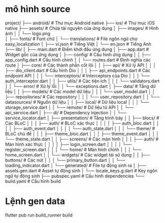# mô hình source
project/
├── android/                 # Thư mục Android native
├── ios/                     # Thư mục iOS native
├── assets/                  # Chứa tài nguyên của ứng dụng
│   ├── images/              # Hình ảnh
│   │   └── logo.png         
│   ├── fonts/               # Font chữ
│   └── translations/        # File ngôn ngữ cho easy_localization
│       ├── vi.json          # Tiếng Việt
│       └── en.json          # Tiếng Anh
├── lib/
│   ├── main.dart            # Điểm khởi đầu ứng dụng
│   ├── app.dart             # Widget gốc của ứng dụng
│   ├── config/              # Cấu hình ứng dụng
│   │   ├── app_config.dart  # Cấu hình chính
│   │   └── routes.dart      # Định nghĩa các route
│   ├── core/                # Các thành phần cốt lõi
│   │   ├── api/             # Xử lý API
│   │   │   ├── dio_client.dart       # Cấu hình Dio
│   │   │   ├── api_endpoints.dart    # Các endpoint API
│   │   │   └── interceptors/         # Interceptors của Dio
│   │   │       └── auth_interceptor.dart
│   │   ├── utils/           # Các tiện ích
│   │   │   └── validators.dart
│   │   └── error/           # Xử lý lỗi
│   │       └── exceptions.dart
│   ├── data/                # Tầng dữ liệu
│   │   ├── models/          # Các model dữ liệu
│   │   │   └── user_model.dart
│   │   ├── repositories/    # Các repository
│   │   │   └── user_repository.dart
│   │   └── datasources/     # Nguồn dữ liệu
│   │       ├── local/       # Dữ liệu local
│   │       │   └── storage_service.dart
│   │       └── remote/      # Dữ liệu từ API
│   │           └── api_service.dart
│   ├── di/                  # Dependency injection
│   │   └── service_locator.dart
│   ├── presentation/        # Tầng trình bày
│   │   ├── blocs/           # Các BLoC
│   │   │   ├── auth/        # BLoC xác thực
│   │   │   │   ├── auth_bloc.dart
│   │   │   │   ├── auth_event.dart
│   │   │   │   └── auth_state.dart
│   │   │   └── theme/       # BLoC chủ đề
│   │   │       ├── theme_bloc.dart
│   │   │       ├── theme_event.dart
│   │   │       └── theme_state.dart
│   │   ├── screens/         # Các màn hình
│   │   │   ├── auth/        # Màn hình xác thực
│   │   │   │   ├── login_screen.dart
│   │   │   │   └── register_screen.dart
│   │   │   └── home/        # Màn hình chính
│   │   │       └── home_screen.dart
│   │   └── widgets/         # Các widget tái sử dụng
│   │       ├── buttons/     # Các nút
│   │       │   └── primary_button.dart
│   │       └── loading_indicator.dart
│   └── generated/           # File tự động sinh ra
│       ├── assets.gen.dart  # Asset tự động sinh
│       └── locale_keys.g.dart  # Key ngôn ngữ tự động sinh
├── pubspec.yaml             # Cấu hình dependencies
└── build.yaml               # Cấu hình build

# Lệnh gen data
flutter pub run build_runner build